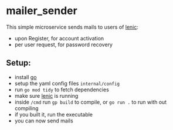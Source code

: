 # mailer_sender

This simple microservice sends mails to users of [lenic](https://github.com/Anacardo89/lenic):
- upon Register, for account activation
- per user request, for password recovery

## Setup:
- install [go](https://go.dev/doc/install)
- setup the yaml config files `internal/config`
- run `go mod tidy` to fetch dependencies
- make sure [lenic](https://github.com/Anacardo89/lenic) is running
- inside `/cmd` run `gp build` to compile, or `go run .` to run with out compiling
- if you built it, run the executable
- you can now send mails
